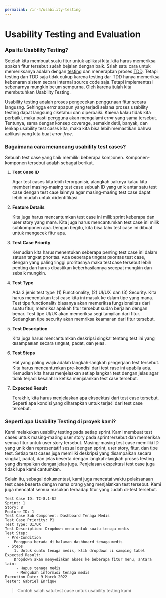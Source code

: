 ```yaml
---
permalink: /ir-4/usability-testing
---
```


# Usability Testing and Evaluation

### Apa itu Usability Testing?

Setelah kita membuat suatu fitur untuk aplikasi kita, kita harus memeriksa apakah fitur tersebut sudah bejalan dengan baik. Salah satu cara untuk memeriksanya adalah dengan [testing](/ir-3/testing) dan menerapkan proses [TDD](/ir-1/tdd). Tetapi testing dan TDD saja tidak cukup karena testing dan TDD hanya memeriksa kebenaran sistem secara internal source code saja. Tetapi implementasi sebenarnya mungkin belum sempurna. Oleh karena itulah kita membutuhkan Usability Testing.

Usability testing adalah proses pengecekan penggunaan fitur secara langusng. Sehingga error apapun yang terjadi selama proses usability testing dapat langsung diketahui dan diperbaiki. Karena kalau tidak kita perbaiki, maka pasti pengguna akan mengalami error yang sama tersebut. Tentunya, sama dengan konsep coverage, semakin detil, banyak, dan lenkap usability test cases kita, maka kita bisa lebih memastikan bahwa aplikasi yang kita buat *error-free*.

### Bagaimana cara merancang usability test cases?

Sebuah test case yang baik memiliki beberapa komponen. Komponen-komponen tersebut adalah sebagai berikut.

1. **Test Case ID**

    Agar test cases kita lebih terorganisir, alangkah baiknya kalau kita memberi masing-masing test case sebuah ID yang unik antar satu test case dengan test case lainnya agar masing-masing test case dapat lebih mudah untuk diidentifikasi.

2. **Feature Details**

    Kita juga harus mencantumkan test case ini milik sprint keberapa dan user story yang mana. Kita juga harus mencantumkan test case ini milik subkomponen apa. Dengan begitu, kita bisa tahu test case ini dibuat untuk mengecek fitur apa.

3. **Test Case Priority**

    Kemudian kita harus menentukan seberapa penting test case ini dalam satuan tingkat prioritas. Ada beberapa tingkat prioritas test case, dengan yang paling tinggi proritasnya maka test case tersebut lebih penting dan harus dipastikan keberhasilannya secepat mungkin dan sebaik mungkin.

4. **Test Type**

    Ada 3 jenis test type: (1) Functionality, (2) UI/UX, dan (3) Security. Kita harus menentukan test case kita ini masuk ke dalam tipe yang mana. Test tipe functionality biasanya akan memeriksa fungsionalitas dari suatu fitur, memriksa apakah fitur tersebut sudah berjalan dengan benar. Test tipe UI/UX akan memeriksa segi tampilan dari fitur. Sedangkan tipe security akan memriksa keamanan dari fitur tersebut.

5. **Test Description**

    Kita juga harus mencantumkan deskripsi singkat tentang test ini yang disampaikan secara singkat, padat, dan jelas.

6. **Test Steps**

    Hal yang paling wajib adalah langkah-langkah pengerjaan test tersebut. Kita harus mencantumkan pre-kondisi dari test case ini apabila ada. Kemudian kita harus menjelaskan setiap langkah test dengan jelas agar tidak terjadi kesalahan ketika menjalankan test case tersebut.

7. **Expected Result**

    Terakhir, kita harus menjelaskan apa ekspektasi dari test case tersebut. Seperti apa kondisi yang diharapkan untuk terjadi dari test case tersebut.

### Seperti apa Usability Testing di proyek kami?

Kami melakukan usability testing pada setiap sprint. Kami membuat test cases untuk masing-masing user story pada sprint tersebut dan memeriksa semua fitur untuk user story tersebut. Masing-masing test case memiliki ID yang unik dan representatif sesuai dengan sprint, user story, fitur, dan tipe test. Setiap test cases juga memiliki deskripsi yang disampaikan secara singkat, padat, dan jelas beserta dengan langkah-langkah proses testing yang dismpaikan dengan jelas juga. Penjelasan ekspektasi test case juga tidak lupa kami cantumkan.

Selain itu, sebagai dokumentasi, kami juga mencatat waktu pelaksanaan test case beserta dengan nama orang yang menjalankan test tersebut. Kami juga mencatat semua masukan terhadap fitur yang sudah di-test tersebut.

```
Test Case ID: TC-8.1-U2
Sprint: 1
Story: 8
Feature ID: 1
Test Case Sub Component: Dashboard Tenaga Medis
Test Case Priority: P1
Test Type: UI/UX
Test Description: Dropdown menu untuk suatu tenaga medis
Test Step: 
 - Pre-Condition
    Pengguna berada di halaman dashboard tenaga medis
 - Steps
    1. Untuk suatu tenaga medis, klik dropdown di samping tabel
Expected Result: 
    Dropdown akan menyediakan akses ke beberapa fitur menu, antara lain:
     - Hapus tenaga medis
     - Mengubah informasi tenaga medis
Execution Date: 9 March 2022
Tester: Gabriel Enrique
```

> Contoh salah satu test case untuk usability testing kami
